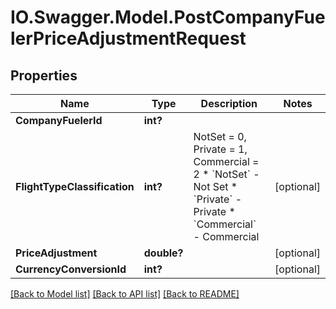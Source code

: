 # IO.Swagger.Model.PostCompanyFuelerPriceAdjustmentRequest
## Properties

Name | Type | Description | Notes
------------ | ------------- | ------------- | -------------
**CompanyFuelerId** | **int?** |  | 
**FlightTypeClassification** | **int?** | NotSet &#x3D; 0,             Private &#x3D; 1,             Commercial &#x3D; 2    * &#x60;NotSet&#x60; - Not Set  * &#x60;Private&#x60; - Private  * &#x60;Commercial&#x60; - Commercial   | [optional] 
**PriceAdjustment** | **double?** |  | [optional] 
**CurrencyConversionId** | **int?** |  | [optional] 

[[Back to Model list]](../README.md#documentation-for-models) [[Back to API list]](../README.md#documentation-for-api-endpoints) [[Back to README]](../README.md)

